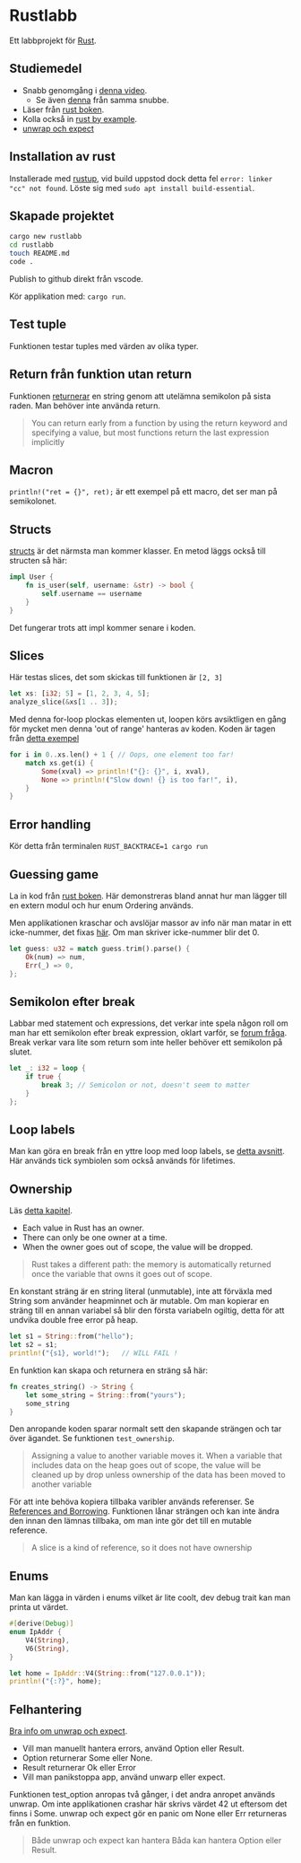 # Rustlabb

Ett labbprojekt för [Rust](https://www.rust-lang.org/).

## Studiemedel

- Snabb genomgång i [denna video](https://www.youtube.com/watch?v=br3GIIQeefY).
    - Se även [denna](https://www.youtube.com/watch?v=Z3xPIYHKSoI) från samma snubbe.
- Läser från [rust boken](https://doc.rust-lang.org/book/title-page.html). 
- Kolla också in [rust by example](https://doc.rust-lang.org/rust-by-example/index.html).
- [unwrap och expect](https://www.jacksondawkins.com/blog/unwrap-and-expect-in-rust)

## Installation av rust

Installerade med [rustup](https://www.rust-lang.org/tools/install), vid build uppstod dock detta fel `error: linker "cc" not found`.
Löste sig med `sudo apt install build-essential`.

## Skapade projektet

```bash
cargo new rustlabb
cd rustlabb
touch README.md
code .
```

Publish to github direkt från vscode.

Kör applikation med: `cargo run`.




## Test tuple

Funktionen testar tuples med värden av olika typer. 

## Return från funktion utan return

Funktionen [returnerar](https://doc.rust-lang.org/book/ch03-03-how-functions-work.html#functions-with-return-values) en string genom att utelämna semikolon på sista raden.
Man behöver inte använda return.

> You can return early from a function by using the return keyword and specifying a value, but most functions return the last expression implicitly

## Macron

`println!("ret = {}", ret);` är ett exempel på ett macro, det ser man på semikolonet.

## Structs

[structs](https://doc.rust-lang.org/book/ch05-01-defining-structs.html?highlight=struct#defining-and-instantiating-structs) är det närmsta man kommer klasser. En metod läggs också till structen så här:

```rust
impl User {
    fn is_user(self, username: &str) -> bool {
        self.username == username
    }
}
```

Det fungerar trots att impl kommer senare i koden.

## Slices

Här testas slices, det som skickas till funktionen är `[2, 3]`

```rust
let xs: [i32; 5] = [1, 2, 3, 4, 5];
analyze_slice(&xs[1 .. 3]);
```

Med denna for-loop plockas elementen ut, loopen körs avsiktligen en gång för mycket men denna 'out of range' hanteras av koden.
Koden är tagen från [detta exempel](https://doc.rust-lang.org/rust-by-example/primitives/array.html)

```rust
for i in 0..xs.len() + 1 { // Oops, one element too far!
    match xs.get(i) {
        Some(xval) => println!("{}: {}", i, xval),
        None => println!("Slow down! {} is too far!", i),
    }
}
```

## Error handling

Kör detta från terminalen
`RUST_BACKTRACE=1 cargo run`

## Guessing game

La in kod från [rust boken](https://doc.rust-lang.org/book/ch02-00-guessing-game-tutorial.html). Här demonstreras bland annat hur man lägger till en extern modul och hur enum Ordering används.

Men applikationen kraschar och avslöjar massor av info när man matar in ett icke-nummer, det fixas [här](https://doc.rust-lang.org/book/ch02-00-guessing-game-tutorial.html#handling-invalid-input). Om man skriver icke-nummer blir det 0.

```rust
let guess: u32 = match guess.trim().parse() {
    Ok(num) => num,
    Err(_) => 0,
};
```

## Semikolon efter break

Labbar med statement och expressions, det verkar inte spela någon roll om man har ett semikolon efter break expression, oklart varför, se [forum fråga](https://stackoverflow.com/questions/65024479/why-does-break-not-need-a-semicolon-when-ending-a-loop). Break verkar vara lite som return som inte heller behöver ett semikolon på slutet.

```rust
let _: i32 = loop {
    if true {
        break 3; // Semicolon or not, doesn't seem to matter
    }
};
```

## Loop labels

Man kan göra en break från en yttre loop med loop labels, se [detta avsnitt](https://doc.rust-lang.org/book/ch03-05-control-flow.html#loop-labels-to-disambiguate-between-multiple-loops). Här används tick symbiolen som också används för lifetimes.

## Ownership

Läs [detta kapitel](https://doc.rust-lang.org/book/ch04-01-what-is-ownership.html).

- Each value in Rust has an owner.
- There can only be one owner at a time.
- When the owner goes out of scope, the value will be dropped.

> Rust takes a different path: the memory is automatically returned once the variable that owns it goes out of scope.

En konstant sträng är en string literal (unmutable), inte att förväxla med String som använder heapminnet och är mutable. Om man kopierar en sträng till en annan variabel så blir den första variabeln ogiltig, detta för att undvika double free error på heap.

```rust
let s1 = String::from("hello");
let s2 = s1;
println!("{s1}, world!");   // WILL FAIL !
```

En funktion kan skapa och returnera en sträng så här:

```rust
fn creates_string() -> String {
    let some_string = String::from("yours");
    some_string
}
```

Den anropande koden sparar normalt sett den skapande strängen och tar över ägandet. Se funktionen `test_ownership`.

> Assigning a value to another variable moves it. When a variable that includes data on the heap goes out of scope, the value will be cleaned up by drop unless ownership of the data has been moved to another variable

För att inte behöva kopiera tillbaka varibler används referenser. Se [References and Borrowing](https://doc.rust-lang.org/book/ch04-02-references-and-borrowing.html). Funktionen lånar strängen och kan inte ändra den innan den lämnas tillbaka, om man inte gör det till en mutable reference.

> A slice is a kind of reference, so it does not have ownership

## Enums

Man kan lägga in värden i enums vilket är lite coolt, dev debug trait kan man printa ut värdet.

```rust
#[derive(Debug)]
enum IpAddr {
    V4(String),
    V6(String),
}

let home = IpAddr::V4(String::from("127.0.0.1"));
println!("{:?}", home);
```

## Felhantering

[Bra info om unwrap och expect](https://www.jacksondawkins.com/blog/unwrap-and-expect-in-rust). 

- Vill man manuellt hantera errors, använd Option eller Result.
- Option returnerar Some eller None.
- Result returnerar Ok eller Error
- Vill man panikstoppa app, använd unwarp eller expect.

Funktionen test_option anropas två gånger, i det andra anropet används unwrap. Om inte applikationen crashar här skrivs värdet 42 ut eftersom det finns i Some. unwrap och expect gör en panic om None eller Err returneras från en funktion.

> Både unwrap och expect kan hantera Båda kan hantera Option eller Result.